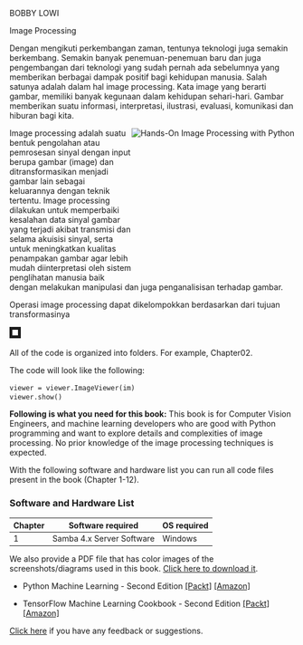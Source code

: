 BOBBY LOWI


Image Processing


Dengan mengikuti perkembangan zaman, tentunya teknologi juga semakin berkembang. Semakin banyak penemuan-penemuan baru dan juga pengembangan dari teknologi yang sudah pernah ada sebelumnya yang memberikan berbagai dampak positif bagi kehidupan manusia. Salah satunya adalah dalam hal image processing. Kata image yang berarti gambar, memiliki banyak kegunaan dalam kehidupan sehari-hari. Gambar memberikan suatu informasi, interpretasi, ilustrasi, evaluasi, komunikasi dan hiburan bagi kita.

<a href="https://www.packtpub.com/big-data-and-business-intelligence/hands-image-processing-python?utm_source=github&utm_medium=repository&utm_campaign=9781789343731 "><img src="https://www.packtpub.com/media/catalog/product/cache/e4d64343b1bc593f1c5348fe05efa4a6/c/o/cover_11017.png" alt="Hands-On Image Processing with Python" height="256px" align="right"></a>

Image processing adalah suatu bentuk pengolahan atau pemrosesan sinyal dengan input berupa gambar (image) dan ditransformasikan menjadi gambar lain sebagai keluarannya dengan teknik tertentu. Image processing dilakukan untuk memperbaiki kesalahan data sinyal gambar yang terjadi akibat transmisi dan selama akuisisi sinyal, serta untuk meningkatkan kualitas penampakan gambar agar lebih mudah diinterpretasi oleh sistem penglihatan manusia baik dengan melakukan manipulasi dan juga penganalisisan terhadap gambar.

Operasi image processing dapat dikelompokkan berdasarkan dari tujuan transformasinya

<a href="https://www.packtpub.com/?utm_source=github&utm_medium=banner&utm_campaign=GitHubBanner"><img src="https://raw.githubusercontent.com/PacktPublishing/GitHub/master/GitHub.png" 
alt="https://www.packtpub.com/" border="5" /></a>

All of the code is organized into folders. For example, Chapter02.

The code will look like the following:
```
viewer = viewer.ImageViewer(im)
viewer.show()
```

**Following is what you need for this book:**
This book is for Computer Vision Engineers, and machine learning developers who are good with Python programming and want to explore details and complexities of image processing. No prior knowledge of the image processing techniques is expected.	

With the following software and hardware list you can run all code files present in the book (Chapter 1-12).
### Software and Hardware List
| Chapter | Software required | OS required |
| -------- | ------------------------------------ | ----------------------------------- |
| 1 | Samba 4.x Server Software | Windows |


We also provide a PDF file that has color images of the screenshots/diagrams used in this book. [Click here to download it](https://static.packt-cdn.com/downloads/9781789343731_ColorImages.pdf).

* Python Machine Learning - Second Edition [[Packt]](https://www.packtpub.com/big-data-and-business-intelligence/python-machine-learning-second-edition?utm_source=github&utm_medium=repository&utm_campaign=9781787125933 ) [[Amazon]](https://www.amazon.com/dp/1787125939)

* TensorFlow Machine Learning Cookbook - Second Edition [[Packt]](https://www.packtpub.com/big-data-and-business-intelligence/tensorflow-machine-learning-cookbook-second-edition?utm_source=github&utm_medium=repository&utm_campaign=9781789131680 ) [[Amazon]](https://www.amazon.com/dp/1789131685)

[Click here](https://docs.google.com/forms/d/e/1FAIpQLSdy7dATC6QmEL81FIUuymZ0Wy9vH1jHkvpY57OiMeKGqib_Ow/viewform) if you have any feedback or suggestions.
